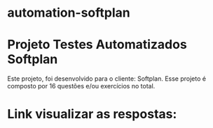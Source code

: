 # automation-softplan

# Projeto Testes Automatizados Softplan

Este projeto, foi desenvolvido para o cliente: Softplan. Esse projeto é composto por 16 questões e/ou exercícios no total.

# Link visualizar as respostas: 


